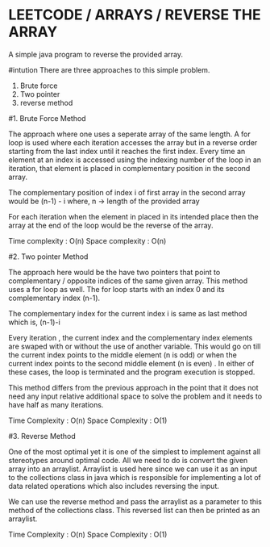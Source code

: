 # LEETCODE / ARRAYS / REVERSE THE ARRAY
A simple java program to reverse the provided array.

#intution
There are three approaches to this simple problem.
1. Brute force
2. Two pointer 
3. reverse method

#1. Brute Force Method

The approach where one uses a seperate array of the same length. A for loop is used where each iteration accesses the array but in a reverse order starting from the last index until it reaches the first index. Every time an element at an index is accessed using the indexing number of the loop in an iteration, that element is placed in complementary position in the second array.

The complementary position of index i of first array in the second array would be 
(n-1) - i 
where, 
      n -> length of the provided array 

For each iteration when the element in placed in its intended place then the array at the end of the loop would be the reverse of the array.

Time complexity : O(n)
Space complexity : O(n)

#2. Two pointer Method

The approach here would be the have two pointers that point to complementary / opposite indices of the same given array. This method uses a for loop as well. The for loop starts with an index 0 and its complementary index (n-1).

The complementary index for the current index i is same as last method which is,
(n-1)-i

Every iteration , the current index and the complementary index elements are swaped with or without the use of another variable. This would go on till the current index points to the middle element (n is odd) or when the current index points to the second middle element (n is even) . In either of these cases, the loop is terminated and the program execution is stopped. 

This method differs from the previous approach in the point that it does not need any input relative additional space to solve the problem and it needs to have half as many iterations.

Time Complexity : O(n)
Space Complexity : O(1)

#3. Reverse Method

One of the most optimal yet it is one of the simplest to implement against all stereotypes around optimal code. All we need to do is  convert the given array into an arraylist. Arraylist is used here since we can use it as an input to the collections class in java which is responsible for implementing a lot of data related operations which also includes reversing the input.

We can use the reverse method and pass the arraylist as a parameter to this method of the collections class. This reversed list can then be printed as an arraylist.

Time Complexity : O(n)
Space Complexity : O(1)



